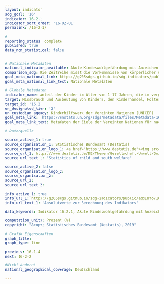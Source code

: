 ```yaml
---
layout: indicator
sdg_goal: '16'
indicator: 16.2.1
indicator_sort_order: '16-02-01'
permalink: /16-2-1/

#
reporting_status: complete
published: true
data_non_statistical: false


# Nationale Metadaten
national_indicator_available: Akute Kindeswohlgefährdung mit Anzeichen für physischen Missbrauch <br> Akute Kindeswohlgefährdung mit Anzeichen für physischen oder psychischen Missbrauch <br> Akute Kindeswohlgefährdung mit Anzeichen für psychischen Missbrauch
comparison_sdg: Die Zeitreihe misst die Vorkommnisse von körperlicher und psychologischer Gewalt gegen Kinder im letzten Jahr und nicht im letzten Monat, wie dies in der internationalen Metadatenbeschreibung definiert ist.
goal_meta_national_link: https://g205sdgs.github.io/sdg-indicators/public/MetaDe/16.2.1.pdf
goal_meta_national_link_text: Nationale Metadaten

# Globale Metadaten
indicator_name: Anteil der Kinder im Alter von 1-17 Jahren, die im vergangenen Monat eine körperliche Strafe und/oder psychische Aggression durch Betreuungspersonen erfahren haben
target: Missbrauch und Ausbeutung von Kindern, den Kinderhandel, Folter und alle Formen von Gewalt gegen Kinder beenden
target_id: '16.2'
un_designated_tier: '2'
un_custodian_agency: Kinderhilfswerk der Vereinten Nationen (UNICEF)
goal_meta_link: 'https://unstats.un.org/sdgs/metadata/files/Metadata-16-02-01.pdf'
goal_meta_link_text: Metadaten der Ziele der Vereinten Nationen für nachhaltige Entwicklung

# Datenquelle

source_active_1: true
source_organisation_1: Statistisches Bundesamt (Destatis)
source_organisation_logo_1: <a href="https://www.destatis.de"><img src="https://g205sdgs.github.io/sdg-indicators/public/logos/destatis.png" alt="Logo Destatis" /></a>
source_url_1: https://www.destatis.de/DE/Themen/Gesellschaft-Umwelt/Soziales/Kinderhilfe-Jugendhilfe/_inhalt.html#sprg234636
source_url_text_1: "Statistics of child and youth welfare"

source_active_2: false
source_organisation_logo_2:
source_organisation_2:
source_url_2:
source_url_text_2:

info_active_1: true
info_url_1: https://g205sdgs.github.io/sdg-indicators/public/addInfo/16.2.1.xlsx
info_url_text_1: 'Absolutwerte zur Berechnung des Indikators'

data_keywords: Indikator 16.2.1, Akute Kindeswohlgefährdung mit Anzeichen für physischen Missbrauch, Akute Kindeswohlgefährdung mit Anzeichen für physischen oder psychischen Missbrauch, Akute Kindeswohlgefährdung mit Anzeichen für psychischen Missbrauch, Kinderhilfswerk der Vereinten Nationen (UNICEF)

computation_units: Prozent (%)
copyright: "&copy; Statistisches Bundesamt (Destatis), 2019"

# Grafik Eigenschaften
graph_title:
graph_type: line

previous: 16-1-4
next: 16-2-2

#Nicht ändern!
national_geographical_coverage: Deutschland

---
```


